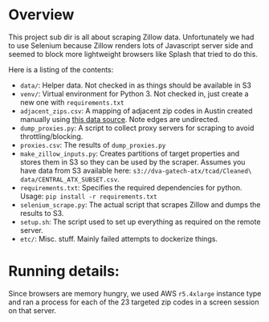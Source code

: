# Overview
This project sub dir is all about scraping Zillow data. Unfortunately we had to use Selenium because Zillow renders lots of Javascript server side and seemed to block more lightweight browsers like Splash that tried to do this.

Here is a listing of the contents:
* `data/`: Helper data. Not checked in as things should be available in S3
* `venv/`: Virtual environment for Python 3. Not checked in, just create a new one with `requirements.txt`
* `adjacent_zips.csv`: A mapping of adjacent zip codes in Austin created manually using [this data source](https://www.zipmap.net/Texas/Travis_County/Austin.htm). Note edges are undirected.
* `dump_proxies.py`: A script to collect proxy servers for scraping to avoid throttling/blocking.
* `proxies.csv`: The results of `dump_proxies.py`
* `make_zillow_inputs.py`: Creates partitions of target properties and stores them in S3 so they can be used by the scraper. Assumes you have data from S3 available here: `s3://dva-gatech-atx/tcad/Cleaned\ data/CENTRAL_ATX_SUBSET.csv`.
* `requirements.txt`: Specifies the required dependencies for python. Usage: `pip install -r requirements.txt`
* `selenium_scrape.py`: The actual script that scrapes Zillow and dumps the results to S3.
* `setup.sh`: The script used to set up everything as required on the remote server.
* `etc/`: Misc. stuff. Mainly failed attempts to dockerize things.

# Running details:
Since browsers are memory hungry, we used AWS `r5.4xlarge` instance type and ran a process for each of the 23 targeted zip codes in a screen session on that server.
